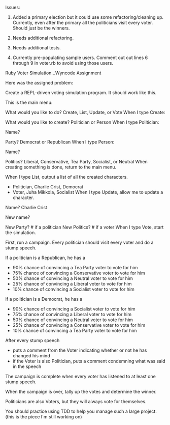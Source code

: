 Issues:

1. Added a primary election but it could use some refactoring/cleaning up. Currently, even after the primary all the politicians visit every voter. Should just be the winners. 

2. Needs additional refactoring.

3. Needs additional tests. 

4. Currently pre-populating sample users. Comment out out lines 6 through 9 in voter.rb to avoid using those users.

Ruby Voter Simulation...Wyncode Assignment

Here was the assigned problem:

Create a REPL-driven voting simulation program. It should work like this.

This is the main menu:

What would you like to do? Create, List, Update, or Vote
When I type Create:

What would you like to create? Politician or Person
When I type Politician:

Name?

Party? Democrat or Republican
When I type Person:

Name?

Politics? Liberal, Conservative, Tea Party, Socialist, or Neutral
When creating something is done, return to the main menu.

When I type List, output a list of all the created characters.

* Politician, Charlie Crist, Democrat
* Voter, Juha Mikkola, Socialist
When I type Update, allow me to update a character.

Name?
Charlie Crist

New name?

New Party?    # if a politician
New Politics? # if a voter
When I type Vote, start the simulation.

First, run a campaign. Every politician should visit every voter and do a stump speech.

If a politician is a Republican, he has a
- 90% chance of convincing a Tea Party voter to vote for him
- 75% chance of convincing a Conservative voter to vote for him
- 50% chance of convincing a Neutral voter to vote for him
- 25% chance of convincing a Liberal voter to vote for him
- 10% chance of convincing a Socialist voter to vote for him


If a politician is a Democrat, he has a
- 90% chance of convincing a Socialist voter to vote for him
- 75% chance of convincing a Liberal voter to vote for him
- 50% chance of convincing a Neutral voter to vote for him
- 25% chance of convincing a Conservative voter to vote for him
- 10% chance of convincing a Tea Party voter to vote for him


After every stump speech
- puts a comment from the Voter indicating whether or not he has changed his mind
- if the Voter is also Politician, puts a comment condemning what was said in the speech


The campaign is complete when every voter has listened to at least one stump speech.

When the campaign is over, tally up the votes and determine the winner.

Politicians are also Voters, but they will always vote for themselves.

You should practice using TDD to help you manage such a large project. (this is the piece I'm still working on)
